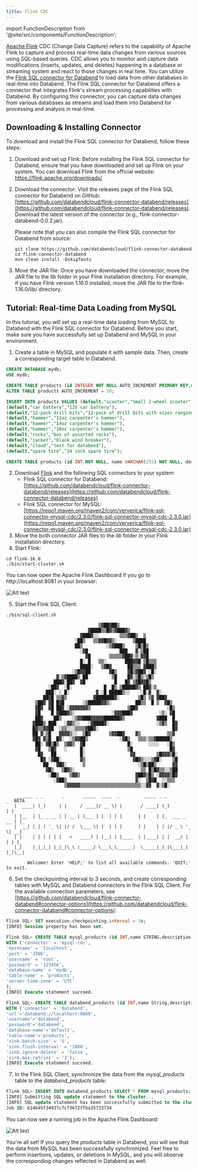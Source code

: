 ```yaml
---
title: Flink CDC
---
```


import FunctionDescription from '@site/src/components/FunctionDescription';

<FunctionDescription description="Introduced: v1.1.70"/>

[Apache Flink](https://github.com/apache/flink) CDC (Change Data Capture) refers to the capability of Apache Flink to capture and process real-time data changes from various sources using SQL-based queries. CDC allows you to monitor and capture data modifications (inserts, updates, and deletes) happening in a database or streaming system and react to those changes in real time. You can utilize the [Flink SQL connector for Databend](https://github.com/databendcloud/flink-connector-databend) to load data from other databases in real-time into Databend. The Flink SQL connector for Databend offers a connector that integrates Flink's stream processing capabilities with Databend. By configuring this connector, you can capture data changes from various databases as streams and load them into Databend for processing and analysis in real-time.

## Downloading & Installing Connector

To download and install the Flink SQL connector for Databend, follow these steps:

1. Download and set up Flink: Before installing the Flink SQL connector for Databend, ensure that you have downloaded and set up Flink on your system. You can download Flink from the official website: https://flink.apache.org/downloads/

2. Download the connector: Visit the releases page of the Flink SQL connector for Databend on GitHub: [https://github.com/databendcloud/flink-connector-databend/releases](https://github.com/databendcloud/flink-connector-databend/releases). Download the latest version of the connector (e.g., flink-connector-databend-0.0.2.jar).

   Please note that you can also compile the Flink SQL connector for Databend from source:

   ```shell
   git clone https://github.com/databendcloud/flink-connector-databend
   cd flink-connector-databend
   mvn clean install -DskipTests
   ```

3. Move the JAR file: Once you have downloaded the connector, move the JAR file to the lib folder in your Flink installation directory. For example, if you have Flink version 1.16.0 installed, move the JAR file to the flink-1.16.0/lib/ directory.

## Tutorial: Real-time Data Loading from MySQL

In this tutorial, you will set up a real-time data loading from MySQL to Databend with the Flink SQL connector for Databend. Before you start, make sure you have successfully set up Databend and MySQL in your environment.

1. Create a table in MySQL and populate it with sample data. Then, create a corresponding target table in Databend.

```sql title='In MySQL:'
CREATE DATABASE mydb;
USE mydb;

CREATE TABLE products (id INTEGER NOT NULL AUTO_INCREMENT PRIMARY KEY,name VARCHAR(255) NOT NULL,description VARCHAR(512));
ALTER TABLE products AUTO_INCREMENT = 10;

INSERT INTO products VALUES (default,"scooter","Small 2-wheel scooter"),
(default,"car battery","12V car battery"),
(default,"12-pack drill bits","12-pack of drill bits with sizes ranging from #40 to #3"),
(default,"hammer","12oz carpenter's hammer"),
(default,"hammer","14oz carpenter's hammer"),
(default,"hammer","16oz carpenter's hammer"),
(default,"rocks","box of assorted rocks"),
(default,"jacket","black wind breaker"),
(default,"cloud","test for databend"),
(default,"spare tire","24 inch spare tire");
```

```sql title='In Databend:'
CREATE TABLE products (id INT NOT NULL, name VARCHAR(255) NOT NULL, description VARCHAR(512) );
```

2. Download [Flink](https://flink.apache.org/downloads/) and the following SQL connectors to your system:
   - Flink SQL connector for Databend: [https://github.com/databendcloud/flink-connector-databend/releases](https://github.com/databendcloud/flink-connector-databend/releases)
   - Flink SQL connector for MySQL: [https://repo1.maven.org/maven2/com/ververica/flink-sql-connector-mysql-cdc/2.3.0/flink-sql-connector-mysql-cdc-2.3.0.jar](https://repo1.maven.org/maven2/com/ververica/flink-sql-connector-mysql-cdc/2.3.0/flink-sql-connector-mysql-cdc-2.3.0.jar)
3. Move the both connector JAR files to the _lib_ folder in your Flink installation directory.
4. Start Flink:

```shell
cd flink-16.0
./bin/start-cluster.sh
```

You can now open the Apache Flink Dashboard if you go to http://localhost:8081 in your browser:

![Alt text](/img/load/cdc-dashboard.png)

5. Start the Flink SQL Client:

```shell
./bin/sql-client.sh

                                   ▒▓██▓██▒
                               ▓████▒▒█▓▒▓███▓▒
                            ▓███▓░░        ▒▒▒▓██▒  ▒
                          ░██▒   ▒▒▓▓█▓▓▒░      ▒████
                          ██▒         ░▒▓███▒    ▒█▒█▒
                            ░▓█            ███   ▓░▒██
                              ▓█       ▒▒▒▒▒▓██▓░▒░▓▓█
                            █░ █   ▒▒░       ███▓▓█ ▒█▒▒▒
                            ████░   ▒▓█▓      ██▒▒▒ ▓███▒
                         ░▒█▓▓██       ▓█▒    ▓█▒▓██▓ ░█░
                   ▓░▒▓████▒ ██         ▒█    █▓░▒█▒░▒█▒
                  ███▓░██▓  ▓█           █   █▓ ▒▓█▓▓█▒
                ░██▓  ░█░            █  █▒ ▒█████▓▒ ██▓░▒
               ███░ ░ █░          ▓ ░█ █████▒░░    ░█░▓  ▓░
              ██▓█ ▒▒▓▒          ▓███████▓░       ▒█▒ ▒▓ ▓██▓
           ▒██▓ ▓█ █▓█       ░▒█████▓▓▒░         ██▒▒  █ ▒  ▓█▒
           ▓█▓  ▓█ ██▓ ░▓▓▓▓▓▓▓▒              ▒██▓           ░█▒
           ▓█    █ ▓███▓▒░              ░▓▓▓███▓          ░▒░ ▓█
           ██▓    ██▒    ░▒▓▓███▓▓▓▓▓██████▓▒            ▓███  █
          ▓███▒ ███   ░▓▓▒░░   ░▓████▓░                  ░▒▓▒  █▓
          █▓▒▒▓▓██  ░▒▒░░░▒▒▒▒▓██▓░                            █▓
          ██ ▓░▒█   ▓▓▓▓▒░░  ▒█▓       ▒▓▓██▓    ▓▒          ▒▒▓
          ▓█▓ ▓▒█  █▓░  ░▒▓▓██▒            ░▓█▒   ▒▒▒░▒▒▓█████▒
           ██░ ▓█▒█▒  ▒▓▓▒  ▓█                █░      ░░░░   ░█▒
           ▓█   ▒█▓   ░     █░                ▒█              █▓
            █▓   ██         █░                 ▓▓        ▒█▓▓▓▒█░
             █▓ ░▓██░       ▓▒                  ▓█▓▒░░░▒▓█░    ▒█
              ██   ▓█▓░      ▒                    ░▒█▒██▒      ▓▓
               ▓█▒   ▒█▓▒░                         ▒▒ █▒█▓▒▒░░▒██
                ░██▒    ▒▓▓▒                     ▓██▓▒█▒ ░▓▓▓▓▒█▓
                  ░▓██▒                          ▓░  ▒█▓█  ░░▒▒▒
                      ▒▓▓▓▓▓▒▒▒▒▒▒▒▒▒▒▒▒▒▒▒▒▒▒▒▒▒▒▒░░▓▓  ▓░▒█░

    ______ _ _       _       _____  ____  _         _____ _ _            _  BETA
   |  ____| (_)     | |     / ____|/ __ \| |       / ____| (_)          | |
   | |__  | |_ _ __ | | __ | (___ | |  | | |      | |    | |_  ___ _ __ | |_
   |  __| | | | '_ \| |/ /  \___ \| |  | | |      | |    | | |/ _ \ '_ \| __|
   | |    | | | | | |   <   ____) | |__| | |____  | |____| | |  __/ | | | |_
   |_|    |_|_|_| |_|_|\_\ |_____/ \___\_\______|  \_____|_|_|\___|_| |_|\__|

        Welcome! Enter 'HELP;' to list all available commands. 'QUIT;' to exit.
```

6. Set the checkpointing interval to 3 seconds, and create corresponding tables with MySQL and Databend connectors in the Flink SQL Client. For the available connection parameters, see [https://github.com/databendcloud/flink-connector-databend#connector-options](https://github.com/databendcloud/flink-connector-databend#connector-options):

```sql
Flink SQL> SET execution.checkpointing.interval = 3s;
[INFO] Session property has been set.

Flink SQL> CREATE TABLE mysql_products (id INT,name STRING,description STRING,PRIMARY KEY (id) NOT ENFORCED)
WITH ('connector' = 'mysql-cdc',
'hostname' = 'localhost',
'port' = '3306',
'username' = 'root',
'password' = '123456',
'database-name' = 'mydb',
'table-name' = 'products',
'server-time-zone' = 'UTC'
);
[INFO] Execute statement succeed.

Flink SQL> CREATE TABLE databend_products (id INT,name String,description String, PRIMARY KEY (`id`) NOT ENFORCED)
WITH ('connector' = 'databend',
'url'='databend://localhost:8000',
'username'='databend',
'password'='databend',
'database-name'='default',
'table-name'='products',
'sink.batch-size' = '5',
'sink.flush-interval' = '1000',
'sink.ignore-delete' = 'false',
'sink.max-retries' = '3');
[INFO] Execute statement succeed.
```

7. In the Flink SQL Client, synchronize the data from the _mysql_products_ table to the _databend_products_ table:

```sql
Flink SQL> INSERT INTO databend_products SELECT * FROM mysql_products;
[INFO] Submitting SQL update statement to the cluster...
[INFO] SQL update statement has been successfully submitted to the cluster:
Job ID: b14645f34937c7cf3672ffba35733734
```

You can now see a running job in the Apache Flink Dashboard:

![Alt text](/img/load/cdc-job.png)

You're all set! If you query the _products_ table in Databend, you will see that the data from MySQL has been successfully synchronized. Feel free to perform insertions, updates, or deletions in MySQL, and you will observe the corresponding changes reflected in Databend as well.
